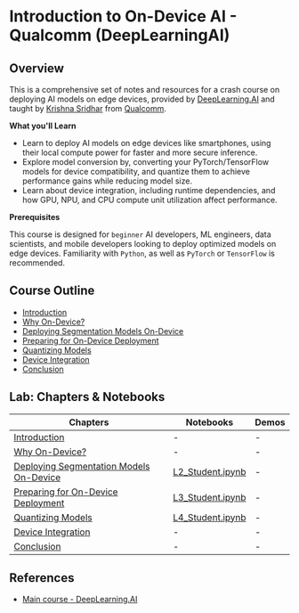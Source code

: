 # **Introduction to On-Device AI - Qualcomm (DeepLearningAI)**

## Overview

This is a comprehensive set of notes and resources for a crash course on deploying AI models on edge devices, provided by [DeepLearning.AI](https://www.DeepLearning.AI) and taught by [Krishna Sridhar](https://www.linkedin.com/in/srikris) from [Qualcomm](https://www.qualcomm.com).

**What you'll Learn**

- Learn to deploy AI models on edge devices like smartphones, using their local compute power for faster and more secure inference.
- Explore model conversion by, converting your PyTorch/TensorFlow models for device compatibility, and quantize them to achieve performance gains while reducing model size.
- Learn about device integration, including runtime dependencies, and how GPU, NPU, and CPU compute unit utilization affect performance.

**Prerequisites**

This course is designed for `beginner` AI developers, ML engineers, data scientists, and mobile developers looking to deploy optimized models on edge devices. Familiarity with `Python`, as well as `PyTorch` or `TensorFlow` is recommended.

## Course Outline
- [Introduction](./lab/chapters/slides/00_Intro/)    
- [Why On-Device?](./lab/chapters/slides/01_Why_on_device/)
- [Deploying Segmentation Models On-Device](./lab/chapters/slides/02_Deploying_Segmentation_Models_On_Device/)
- [Preparing for On-Device Deployment](./lab/chapters/slides/03_Preparing_for_on_device_deployment/)
- [Quantizing Models](./lab/chapters/slides/04_Quantizing_Models/)
- [Device Integration](./lab/chapters/slides/05_Device_Integration/)
- [Conclusion](./lab/chapters/slides/06_Conclusion/)


## Lab: Chapters & Notebooks

|Chapters|Notebooks|Demos|
|--|--|--|
|[Introduction](./lab/chapters/slides/00_Intro/)|-|-|
|[Why On-Device?](./lab/chapters/slides/01_Why_on_device/)|-|-|
|[Deploying Segmentation Models On-Device](./lab/chapters/slides/02_Deploying_Segmentation_Models_On_Device/)|[L2_Student.ipynb](./lab/notebooks/L2/L2_Student.ipynb)|-|
|[Preparing for On-Device Deployment](./lab/chapters/slides/03_Preparing_for_on_device_deployment/)|[L3_Student.ipynb](./lab/notebooks/L3/L3_Student.ipynb)|-|
|[Quantizing Models](./lab/chapters/slides/04_Quantizing_Models/)|[L4_Student.ipynb](./lab/notebooks/L4/L4_Student.ipynb)|-|
|[Device Integration](./lab/chapters/slides/05_Device_Integration/)| - |-|
|[Conclusion](./lab/chapters/slides/06_Conclusion/)| - |-|

## References

- [Main course - DeepLearning.AI](https://www.deeplearning.ai/short-courses/introduction-to-on-device-ai/)


